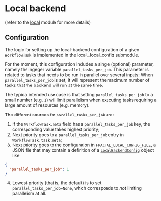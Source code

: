 # Local backend

(refer to the [local](../../../reference/fractal_server/app/runner/executors/local) module for more details)

## Configuration

The logic for setting up the local-backend configuration of a given `WorkflowTask` is
implemented in the
[local.\_local_config](../../../reference/fractal_server/app/runner/executors/local/_local_config)
submodule.

For the moment, this configuration includes a single (optional) parameter,
namely the ingeger variable `parallel_tasks_per_job`. This parameter is related
to tasks that needs to be run in parallel over several inputs: When
`parallel_tasks_per_job` is set, it will represent the maximum number of tasks
that the backend will run at the same time.

The typical intended use case is that setting `parallel_tasks_per_job` to a
small number (e.g. `1`) will limit parallelism when executing tasks requiring a
large amount of resources (e.g. memory).


The different sources for `parallel_tasks_per_job` are:

1. If the `WorkflowTask.meta` field has a `parallel_tasks_per_job` key, the
   corresponding value takes highest priority;
2. Next priority goes to a `parallel_tasks_per_job` entry in
   `WorkflowTask.task.meta`;
3. Next priority goes to the configuration in `FRACTAL_LOCAL_CONFIG_FILE`, a
   JSON file that may contain a definition of a
   [`LocalBackendConfig`](../../../reference/fractal_server/app/runner/executors/local/_local_config/#fractal_server.app.runner.executors.local._local_config.LocalBackendConfig)
   object like
```JSON
{
  "parallel_tasks_per_job": 1
}
```
4. Lowest-priority (that is, the default) is to set
   `parallel_tasks_per_job=None`, which corresponds to _not_ limiting
    parallelism at all.
